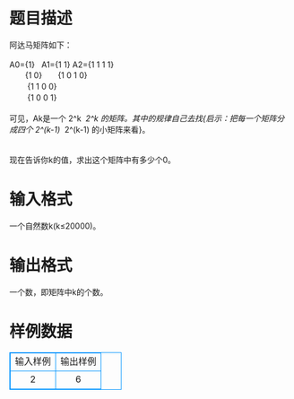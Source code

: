 # 

 
 # 题目描述 
阿达马矩阵如下：<BR><BR>A0={1}&nbsp;&nbsp;&nbsp;A1={1&nbsp;1}&nbsp;A2={1&nbsp;1&nbsp;1&nbsp;1}<BR>　　{1&nbsp;0}　　{1&nbsp;0&nbsp;1&nbsp;0}<BR>　　&nbsp;{1&nbsp;1&nbsp;0&nbsp;0}<BR>　　&nbsp;{1&nbsp;0&nbsp;0&nbsp;1}<BR><BR>可见，Ak是一个&nbsp;2^k&nbsp;*&nbsp;2^k&nbsp;的矩阵。其中的规律自己去找{启示：把每一个矩阵分成四个&nbsp;2^(k-1)&nbsp;*&nbsp;2^(k-1)&nbsp;的小矩阵来看}。<BR><BR><BR>现在告诉你k的值，求出这个矩阵中有多少个0。<BR> 

 
 # 输入格式 
一个自然数k(k≤20000)。<BR> 

 
 # 输出格式 
一个数，即矩阵中k的个数。<BR> 
# 样例数据
<style>
        table,table tr th, table tr td { border:1px solid #0094ff; }
        table { width: 200px; min-height: 25px; line-height: 25px; text-align: center; border-collapse: collapse;}   
    </style>
<table>
	<tr>
		<td>输入样例</td>
		<td>输出样例</td>
	</tr>
<tr><td>2
</td><td>6
</td></tr></table>
